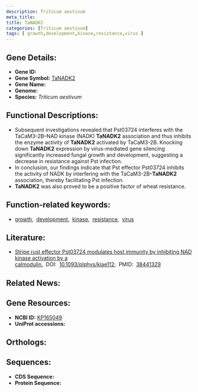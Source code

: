 ```yaml
---
description: Triticum aestivum
meta_title:
title: TaNADK2
categories: [Triticum aestivum]
tags: [ growth,development,kinase,resistance,virus ]
---
```


## Gene Details:
- **Gene ID:** []()
- **Gene Symbol:** <u>TaNADK2</u>
- **Gene Name:** 
- **Genome:** []()
- **Species:** *Triticum aestivum*

## Functional Descriptions:
   - Subsequent investigations revealed that Pst03724 interferes with the TaCaM3-2B–NAD kinase (NADK) **TaNADK2** association and thus inhibits the enzyme activity of **TaNADK2** activated by TaCaM3-2B. Knocking down **TaNADK2** expression by virus-mediated gene silencing significantly increased fungal growth and development, suggesting a decrease in resistance against Pst infection.
   - In conclusion, our findings indicate that Pst effector Pst03724 inhibits the activity of NADK by interfering with the TaCaM3-2B–**TaNADK2** association, thereby facilitating Pst infection.
   - **TaNADK2** was also proved to be a positive factor of wheat resistance.

## Function-related keywords:
   - [growth](/tags/growth/),&nbsp;&nbsp;[development](/tags/development/),&nbsp;&nbsp;[kinase](/tags/kinase/),&nbsp;&nbsp;[resistance](/tags/resistance/),&nbsp;&nbsp;[virus](/tags/virus/)

## Literature:
   - [Stripe rust effector Pst03724 modulates host immunity by inhibiting NAD kinase activation by a calmodulin.](https://doi.org/10.1093/plphys/kiae112)&nbsp;&nbsp;DOI:&nbsp;&nbsp;[10.1093/plphys/kiae112](https://doi.org/10.1093/plphys/kiae112);&nbsp;&nbsp;PMID:&nbsp;&nbsp;[38441329](https://pubmed.ncbi.nlm.nih.gov/38441329/)

## Related News:

## Gene Resources:
- **NCBI ID:**  [KP165049](https://www.ncbi.nlm.nih.gov/gene/?term=KP165049)
- **UniProt accessions:**  [](https://www.uniprot.org/uniprotkb//entry)

## Orthologs:

## Sequences:
- **CDS Sequence:**
- **Protein Sequence:**
